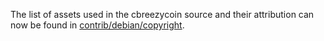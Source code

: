 The list of assets used in the cbreezycoin source and their attribution can now be found in [contrib/debian/copyright](../contrib/debian/copyright).
